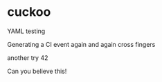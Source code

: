 # cuckoo
YAML testing

Generating a CI event again and again
cross fingers

another try
42

Can you believe this!
